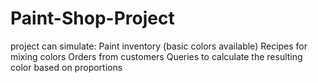 # Paint-Shop-Project
project can simulate:  Paint inventory (basic colors available)  Recipes for mixing colors  Orders from customers  Queries to calculate the resulting color based on proportions
